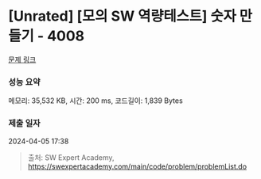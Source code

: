 # [Unrated] [모의 SW 역량테스트] 숫자 만들기 - 4008 

[문제 링크](https://swexpertacademy.com/main/code/problem/problemDetail.do?contestProbId=AWIeRZV6kBUDFAVH) 

### 성능 요약

메모리: 35,532 KB, 시간: 200 ms, 코드길이: 1,839 Bytes

### 제출 일자

2024-04-05 17:38



> 출처: SW Expert Academy, https://swexpertacademy.com/main/code/problem/problemList.do